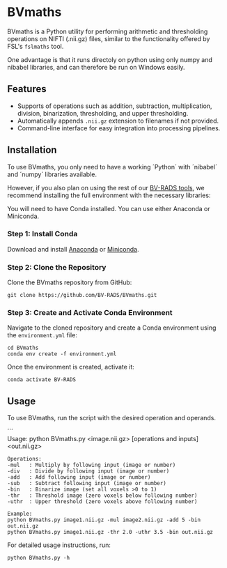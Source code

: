 
# BVmaths

BVmaths is a Python utility for performing arithmetic and thresholding operations on NIFTI (.nii.gz) files, similar to the functionality offered by FSL's `fslmaths` tool.

One advantage is that it runs directoly on python using only numpy and nibabel libraries, and can therefore be run on Windows easily.

## Features

- Supports of operations such as addition, subtraction, multiplication, division, binarization, thresholding, and upper thresholding.
- Automatically appends `.nii.gz` extension to filenames if not provided.
- Command-line interface for easy integration into processing pipelines.

## Installation

To use BVmaths, you only need to have a working ´Python´ with ´nibabel´ and ´numpy´ libraries available.  

However, if you also plan on using the rest of our [BV-RADS tools](https://github.com/BV-RADS/BV-BIDS), we recommend installing the full environment with the necessary libraries: 

You will need to have Conda installed. You can use either Anaconda or Miniconda.

### Step 1: Install Conda

Download and install [Anaconda](https://www.anaconda.com/products/individual) or [Miniconda](https://docs.conda.io/en/latest/miniconda.html).

### Step 2: Clone the Repository

Clone the BVmaths repository from GitHub:

```
git clone https://github.com/BV-RADS/BVmaths.git
```

### Step 3: Create and Activate Conda Environment

Navigate to the cloned repository and create a Conda environment using the `environment.yml` file:

```
cd BVmaths
conda env create -f environment.yml
```

Once the environment is created, activate it:

```
conda activate BV-RADS
```

## Usage

To use BVmaths, run the script with the desired operation and operands. 

´´´    
    Usage: python BVmaths.py <image.nii.gz> [operations and inputs] <out.nii.gz>

    Operations:
    -mul   : Multiply by following input (image or number)
    -div   : Divide by following input (image or number)
    -add   : Add following input (image or number)
    -sub   : Subtract following input (image or number)
    -bin   : Binarize image (set all voxels >0 to 1)
    -thr   : Threshold image (zero voxels below following number)
    -uthr  : Upper threshold (zero voxels above following number)

    Example:
    python BVmaths.py image1.nii.gz -mul image2.nii.gz -add 5 -bin out.nii.gz
    python BVmaths.py image1.nii.gz -thr 2.0 -uthr 3.5 -bin out.nii.gz

For detailed usage instructions, run:

```
python BVmaths.py -h
```
